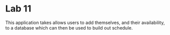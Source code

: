 # Lab 11

This application takes allows users to add themselves, and their availability, to a database which can then be used to build out schedule.
